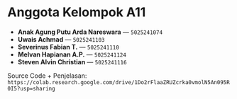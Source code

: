 # Anggota Kelompok A11

- **Anak Agung Putu Arda Nareswara** — `5025241074`  
- **Uwais Achmad** — `5025241103`  
- **Severinus Fabian T.** — `5025241110`  
- **Melvan Hapianan A.P.** — `5025241124`  
- **Steven Alvin Christian** — `5025241116`

Source Code + Penjelasan: `https://colab.research.google.com/drive/1Do2rFlaaZRUZcrka0vmolN5An095R0I5?usp=sharing`
